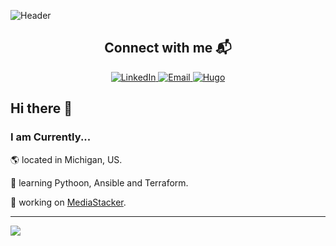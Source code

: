 ![Header](.resources/github-header-image.png)

<h2 align="center">Connect with me 📬</h2>

<div align="center">
    <a href="https://www.linkedin.com/in/joshuamalcom/">
        <img src="https://img.shields.io/badge/LinkedIn-0077B5?style=for-the-badge&logo=linkedin&logoColor=white" alt="LinkedIn">
    </a>
    <a href="mailto:contact@rossjm.dev">
        <img src="https://img.shields.io/badge/protonmail-8B89CC?&style=for-the-badge&logo=protonmail&logoColor=white" alt="Email">
    </a>
    <a href="https://rossjm.dev">
        <img src="https://img.shields.io/badge/Hugo-black.svg?style=for-the-badge&logo=Hugo" alt="Hugo">
    </a>
</div>

## Hi there 👋

### I am Currently...

🌎 located in Michigan, US.

🧠 learning Pythoon, Ansible and Terraform. 

🚀 working on  [MediaStacker](https://github.com/coloredbytes/media-stacker.git).

---

![](https://github-readme-stats.vercel.app/api?username=coloredbytes&count_private=true&show_icons=true&theme=tokyonight&custom_title=coloredbytes%27s%20Github%20Stats&hide_border=true&hide_rank=true&card_width=330)




